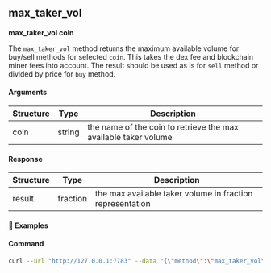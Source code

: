 
## max\_taker\_vol 

**max_taker_vol coin**

The `max_taker_vol` method returns the maximum available volume for buy/sell methods for selected `coin`.
This takes the dex fee and blockchain miner fees into account. The result should be used as is for `sell` method or divided by price for `buy` method.

#### Arguments

| Structure | Type   | Description                                                     |
| --------- | ------ | --------------------------------------------------------------- |
| coin      | string | the name of the coin to retrieve the max available taker volume |

#### Response

| Structure | Type     | Description                                               |
| --------- | -------- | --------------------------------------------------------- |
| result    | fraction | the max available taker volume in fraction representation |

#### :pushpin: Examples

#### Command

```bash
curl --url "http://127.0.0.1:7783" --data "{\"method\":\"max_taker_vol\",\"coin\":\"RICK\",\"userpass\":\"$userpass\",\"mm2\":1}"
```

<div style="margin-top: 0.5rem;">

<collapse-text hidden title="Response">

#### Response

```json
{
  "result":{
    "denom":"38900000000",
    "numer":"309786160299"
  }
}
```

</collapse-text>

</div>
